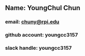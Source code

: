 ## Name: YoungChul Chun
### email: chuny@rpi.edu
### github account: youngcc3157
### slack handle: youngcc3157
